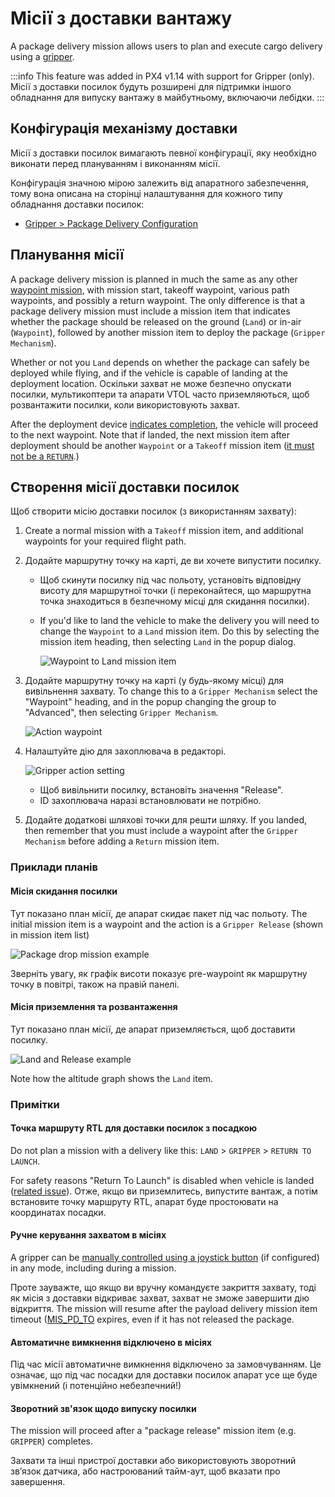 # Місії з доставки вантажу

A package delivery mission allows users to plan and execute cargo delivery using a [gripper](../peripherals/gripper.md).

:::info
This feature was added in PX4 v1.14 with support for Gripper (only).
Місії з доставки посилок будуть розширені для підтримки іншого обладнання для випуску вантажу в майбутньому, включаючи лебідки.
:::

## Конфігурація механізму доставки

Місії з доставки посилок вимагають певної конфігурації, яку необхідно виконати перед плануванням і виконанням місії.

Конфігурація значною мірою залежить від апаратного забезпечення, тому вона описана на сторінці налаштування для кожного типу обладнання доставки посилок:

- [Gripper > Package Delivery Configuration](../peripherals/gripper.md#package-delivery-configuration)

## Планування місії

A package delivery mission is planned in much the same as any other [waypoint mission](../flying/missions.md), with mission start, takeoff waypoint, various path waypoints, and possibly a return waypoint.
The only difference is that a package delivery mission must include a mission item that indicates whether the package should be released on the ground (`Land`) or in-air (`Waypoint`), followed by another mission item to deploy the package (`Gripper Mechanism`).

Whether or not you `Land` depends on whether the package can safely be deployed while flying, and if the vehicle is capable of landing at the deployment location.
Оскільки захват не може безпечно опускати посилки, мультикоптери та апарати VTOL часто приземляються, щоб розвантажити посилки, коли використовують захват.

After the deployment device [indicates completion](#package-release-feedback), the vehicle will proceed to the next waypoint.
Note that if landed, the next mission item after deployment should be another `Waypoint` or a `Takeoff` mission item ([it must not be a `RETURN`](#rtl-waypoint-for-package-delivery-with-landing).)

## Створення місії доставки посилок

Щоб створити місію доставки посилок (з використанням захвату):

1. Create a normal mission with a `Takeoff` mission item, and additional waypoints for your required flight path.

2. Додайте маршрутну точку на карті, де ви хочете випустити посилку.

   - Щоб скинути посилку під час польоту, установіть відповідну висоту для маршрутної точки (і переконайтеся, що маршрутна точка знаходиться в безпечному місці для скидання посилки).

   - If you'd like to land the vehicle to make the delivery you will need to change the `Waypoint` to a `Land` mission item.
     Do this by selecting the mission item heading, then selecting `Land` in the popup dialog.

     ![Waypoint to Land mission item](../../assets/flying/package_delivery_land_waypoint.png)

3. Додайте маршрутну точку на карті (у будь-якому місці) для вивільнення захвату.
   To change this to a `Gripper Mechanism` select the "Waypoint" heading, and in the popup changing the group to "Advanced", then selecting `Gripper Mechanism`.

   ![Action waypoint](../../assets/flying/qgc_mission_gripper_mechanism_item_example.png)

4. Налаштуйте дію для захоплювача в редакторі.

   ![Gripper action setting](../../assets/flying/qgc_mission_plan_gripper_action_setting.png)

   - Щоб вивільнити посилку, встановіть значення "Release".
   - ID захоплювача наразі встановлювати не потрібно.

5. Додайте додаткові шляхові точки для решти шляху.
   If you landed, then remember that you must include a waypoint after the `Gripper Mechanism` before adding a `Return` mission item.

### Приклади планів

#### Місія скидання посилки

Тут показано план місії, де апарат скидає пакет під час польоту.
The initial mission item is a waypoint and the action is a `Gripper Release` (shown in mission item list)

![Package drop mission example](../../assets/flying/package_drop_mission_example.png)

Зверніть увагу, як графік висоти показує pre-waypoint як маршрутну точку в повітрі, також на правій панелі.

#### Місія приземлення та розвантаження

Тут показано план місії, де апарат приземляється, щоб доставити посилку.

![Land and Release example](../../assets/flying/land_and_release_package_delivery_mission_example.png)

Note how the altitude graph shows the `Land` item.

### Примітки

#### Точка маршруту RTL для доставки посилок з посадкою

Do not plan a mission with a delivery like this: `LAND` > `GRIPPER` > `RETURN TO LAUNCH`.

For safety reasons "Return To Launch" is disabled when vehicle is landed ([related issue](https://github.com/PX4/PX4-Autopilot/pull/20044)).
Отже, якщо ви приземлитесь, випустите вантаж, а потім встановите точку маршруту RTL, апарат буде простоювати на координатах посадки.

#### Ручне керування захватом в місіях

A gripper can be [manually controlled using a joystick button](../peripherals/gripper.md#qgc-joystick-configuration) (if configured) in any mode, including during a mission.

Проте зауважте, що якщо ви вручну командуєте закриття захвату, тоді як місія з доставки відкриває захват, захват не зможе завершити дію відкриття.
The mission will resume after the payload delivery mission item timeout ([MIS_PD_TO](../advanced_config/parameter_reference.md#MIS_PD_TO) expires, even if it has not released the package.

#### Автоматичне вимкнення відключено в місіях

Під час місії автоматичне вимкнення відключено за замовчуванням.
Це означає, що під час посадки для доставки посилок апарат усе ще буде увімкнений (і потенційно небезпечний!)

#### Зворотний зв'язок щодо випуску посилки

The mission will proceed after a "package release" mission item (e.g. `GRIPPER`) completes.

Захвати та інші пристрої доставки або використовують зворотний зв’язок датчика, або настроюваний тайм-аут, щоб вказати про завершення.
